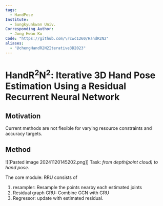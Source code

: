 ```yaml
---
tags:
  - HandPose
Institute:
  - Sungkyunkwan Univ.
Corresponding Author:
  - Jong Hwan Ko
Code: "https://github.com/\rcwc1260/HandR2N2"
aliases:
  - "@chengHandR2N2Iterative3D2023"
---
```

# HandR<sup>2</sup>N<sup>2</sup>: Iterative 3D Hand Pose Estimation Using a Residual Recurrent Neural Network
## Motivation
Current methods are not flexible for varying resource constraints and accuracy targets.
## Method
![[Pasted image 20241120145202.png]]
Task: *from depth(point cloud) to hand pose*.

The core module: RRU consists of 
1. resampler: Resample the points nearby each estimated joints
2. Residual graph GRU: Combine GCN with GRU
3. Regressor: update with estimated residual.